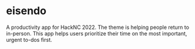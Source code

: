 # eisendo
A productivity app for HackNC 2022. The theme is helping people return to in-person. This app helps users prioritize their time on the most important, urgent to-dos first.
